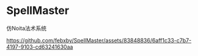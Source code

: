 # SpellMaster
仿Noita法术系统

https://github.com/febxby/SpellMaster/assets/83848836/6aff1c33-c7b7-4197-9103-cd63241630aa


